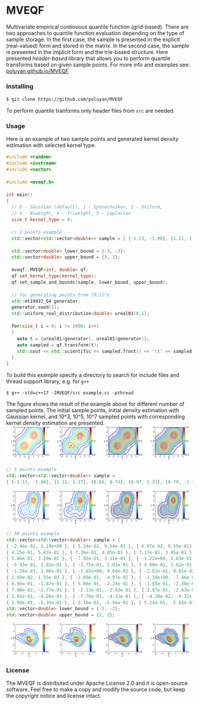 MVEQF
==========
Multivariate empirical continuous quantile function (grid-based). There are two approaches to quantile function evaluation depending on the type of sample storage. In the first case, the sample is presented in the explicit (real-valued) form and stored in the matrix. In the second case, the sample is presented in the implicit form and the trie-based structure. Here presented *header-based* library that allows you to perform quantile transforms based on given sample points. For more info and examples see: [poluyan.github.io/MVEQF](https://poluyan.github.io/MVEQF/)
### Installing
```sh
$ git clone https://github.com/poluyan/MVEQF
```
To perform quantile tranforms only header files from `src` are needed.
### Usage
Here is an example of two sample points and generated kernel density estimation with selected kernel type.
```cpp
#include <random>
#include <iostream>
#include <vector>

#include <mveqf.h>

int main()
{
  // 0 - Gaussian (default), 1 - Epanechnikov, 2 - Uniform, 
  // 3 - Biweight, 4 - Triweight, 5 - Laplacian
  size_t kernel_type = 0; 

  // 2 points example
  std::vector<std::vector<double>> sample = { {-1.13, -1.08}, {1.11, 1.27} };

  std::vector<double> lower_bound = {-3, -3};
  std::vector<double> upper_bound = {3, 3};

  mveqf::MVEQF<int, double> qf;
  qf.set_kernel_type(kernel_type);
  qf.set_sample_and_bounds(sample, lower_bound, upper_bound);

  // for generating points from [0,1]^n
  std::mt19937_64 generator;
  generator.seed(1);
  std::uniform_real_distribution<double> ureal01(0,1);

  for(size_t i = 0; i != 1000; i++) 
  {
    auto t = {ureal01(generator), ureal01(generator)};
    auto sampled = qf.transform(t);
    std::cout << std::scientific << sampled.front() << '\t' << sampled.back() << std::endl;
  }
}
```
To build this example specify a directory to search for include files and thread support library, e.g. for `g++`
```
$ g++ -std=c++17 -IMVEQF/src example.cc -pthread
```
The figure shows the result of the example above for different number of sampled points. The initial sample points, initial density estimation with Gaussian kernel, and 10^3, 10^5, 10^7 sampled points with corresponding kernel density estimation are presented.
![Alt text](./maps/2dpdfexample1.png)
```cpp
// 5 points example
std::vector<std::vector<double>> sample = 
{ {-1.13, -1.08}, {1.11, 1.27}, {0.86, 0.74}, {0.97, 1.31}, {0.79, -1.15} };
```
![Alt text](./maps/2dpdfexample2.png)
```cpp
// 50 points example
std::vector<std::vector<double>> sample = { 
{ -2.44e-01, 1.14e+00 }, { 5.24e-01, 9.54e-01 }, { 6.07e-02, 8.55e-01}, { -1.79e-01, 8.45e-01 }, { -1.79e-01, 5.75e-01 },
{ 4.25e-01, 5.47e-01 }, { 7.36e-01, 4.85e-01 }, { 7.17e-01, 3.85e-01 }, { 8.87e-02, 3.70e-01 }, { 5.40e-01, 3.45e-01 }, 
{ 5.86e-01, 3.20e-01 }, { -7.92e-01, 3.11e-01 }, { -1.22e+00, 2.83e-01 }, { -9.94e-01, 2.49e-01 }, { -4.87e-01, 2.08e-01 },
{ -5.43e-01, 2.02e-01 }, { -3.75e-01, 2.02e-01 }, { 4.00e-01, 1.62e-01 }, { -2.41e-01, 1.46e-01 }, { 1.10e-01, 1.40e-01 },
{ -1.26e-01, 1.06e-01 }, { -1.65e+00, 9.64e-02 }, { -2.82e-01, 9.01e-02 }, { 4.82e-02, 8.70e-02 }, { 1.04e-01, 4.35e-02 },
{ 1.09e-02, 1.55e-02 }, { -2.60e-01, -4.97e-02 }, { -1.10e+00, -7.46e-02 }, { 9.19e-01, -9.64e-02 }, { 1.20e-01, -1.80e-01 },
{ 6.98e-01, -1.87e-01 }, { 5.80e-01, -2.24e-01 }, { -1.85e-01, -2.30e-01 }, { 9.82e-01, -2.52e-01 }, { -4.18e-01, -2.74e-01 },
{ 7.00e-02, -2.77e-01 }, { -2.13e-01, -2.83e-01 }, { 3.87e-01, -2.83e-01 }, { 7.48e-01, -3.23e-01 }, { 2.72e-01, -3.76e-01 },
{ 1.01e-01, -4.26e-01 }, { -7.70e-01, -4.32e-01 }, { -4.20e-02, -4.32e-01 }, { -4.67e-03, -4.97e-01 }, { 1.04e-01, -5.22e-01 },
{ 1.94e-01, -5.35e-01 }, { 3.16e-01, -5.56e-01 }, { 5.24e-01, -5.63e-01 }, { 5.27e-01, -6.99e-01 }, { 5.40e-01, -9.33e-01 } };
std::vector<double> lower_bound = {-2, -2};
std::vector<double> upper_bound = {2, 2};
```
![Alt text](./maps/2dpdfexample3.png)
### License
The MVEQF is distributed under Apache License 2.0 and it is open-source software. Feel free to make a copy and modify the source code, but keep the copyright notice and license intact.
